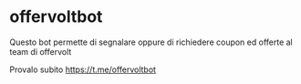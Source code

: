 # offervoltbot

Questo bot permette di segnalare oppure di richiedere coupon ed offerte al team di offervolt

Provalo subito https://t.me/offervoltbot

